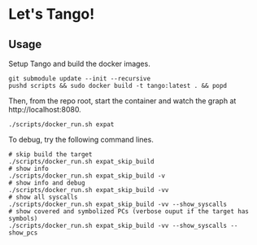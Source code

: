 # Let's Tango!

## Usage

Setup Tango and build the docker images.

```
git submodule update --init --recursive
pushd scripts && sudo docker build -t tango:latest . && popd
```

Then, from the repo root, start the container and watch the graph at
http://localhost:8080.

```
./scripts/docker_run.sh expat
```

To debug, try the following command lines.

```
# skip build the target
./scripts/docker_run.sh expat_skip_build
# show info
./scripts/docker_run.sh expat_skip_build -v
# show info and debug
./scripts/docker_run.sh expat_skip_build -vv
# show all syscalls
./scripts/docker_run.sh expat_skip_build -vv --show_syscalls
# show covered and symbolized PCs (verbose ouput if the target has symbols)
./scripts/docker_run.sh expat_skip_build -vv --show_syscalls --show_pcs
```
